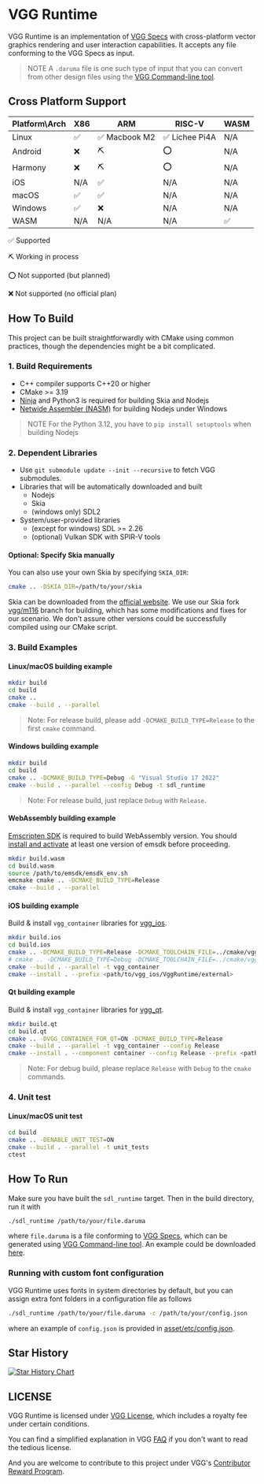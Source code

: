 # VGG Runtime

VGG Runtime is an implementation of [VGG Specs](https://docs.verygoodgraphics.com/specs/overview) with cross-platform vector graphics rendering and user interaction capabilities. It accepts any file conforming to the VGG Specs as input.

>  NOTE A `.daruma` file is one such type of input that you can convert from other design files using the [VGG Command-line tool](https://github.com/verygoodgraphics/vgg_cli).

## Cross Platform Support

| Platform\\Arch | X86  | ARM          | RISC-V        | WASM |
| -------------- | ---- | ------------ | ------------- | ---- |
| Linux          | ✅    | ✅ Macbook M2 | ✅ Lichee Pi4A | N/A  |
| Android        | ❌    | ⛏️            | ⭕️             | N/A  |
| Harmony        | ❌    | ⛏️            | ⭕️             | N/A  |
| iOS            | N/A  | ✅            | N/A           | N/A  |
| macOS          | ✅    | ✅            | N/A           | N/A  |
| Windows        | ✅    | ❌            | N/A           | N/A  |
| WASM           | N/A  | N/A          | N/A           | ✅    |

✅ Supported

⛏️ Working in process

⭕️ Not supported (but planned)

❌ Not supported (no official plan)

## How To Build

This project can be built straightforwardly with CMake using common practices, though the dependencies might be a bit complicated.

### 1. Build Requirements

- C++ compiler supports C++20 or higher
- CMake >= 3.19
- [Ninja](https://ninja-build.org/) and Python3 is required for building Skia and Nodejs
- [Netwide Assembler (NASM)](https://nasm.us/) for building Nodejs under Windows

> NOTE For the Python 3.12, you have to `pip install setuptools` when building Nodejs

### 2. Dependent Libraries

- Use `git submodule update --init --recursive` to fetch VGG submodules.
- Libraries that will be automatically downloaded and built
  - Nodejs
  - Skia
  - (windows only) SDL2
- System/user-provided libraries
  - (except for windows) SDL >= 2.26
  - (optional) Vulkan SDK with SPIR-V tools

#### Optional: Specify Skia manually

You can also use your own Skia by specifying `SKIA_DIR`:

```bash
cmake .. -DSKIA_DIR=/path/to/your/skia
```

Skia can be downloaded from the [official website](https://skia.org/docs/user/download/). We use our Skia fork [vgg/m116](https://github.com/verygoodgraphics/skia/tree/vgg/m116) branch for building, which has some modifications and fixes for our scenario. We don't assure other versions could be successfully compiled using our CMake script.

### 3. Build Examples

#### Linux/macOS building example

```bash
mkdir build
cd build
cmake ..
cmake --build . --parallel
```

> Note: For release build, please add `-DCMAKE_BUILD_TYPE=Release` to the first `cmake` command.

#### Windows building example

```bash
mkdir build
cd build
cmake .. -DCMAKE_BUILD_TYPE=Debug -G "Visual Studio 17 2022"
cmake --build . --parallel --config Debug -t sdl_runtime
```

> Note: For release build, just replace `Debug` with `Release`.

#### WebAssembly building example

[Emscripten SDK](https://github.com/emscripten-core/emscripten) is required to build WebAssembly version. You should [install and activate](https://emscripten.org/docs/getting_started/downloads.html#installation-instructions-using-the-emsdk-recommended) at least one version of emsdk before proceeding.

```bash
mkdir build.wasm
cd build.wasm
source /path/to/emsdk/emsdk_env.sh
emcmake cmake .. -DCMAKE_BUILD_TYPE=Release
cmake --build . --parallel
```

#### iOS building example

Build & install `vgg_container` libraries for [vgg_ios](https://github.com/verygoodgraphics/vgg_ios).

```bash
mkdir build.ios
cd build.ios
cmake .. -DCMAKE_BUILD_TYPE=Release -DCMAKE_TOOLCHAIN_FILE=../cmake/vgg.ios.toolchain.cmake -DVGG_VAR_TARGET="iOS"
# cmake .. -DCMAKE_BUILD_TYPE=Debug -DCMAKE_TOOLCHAIN_FILE=../cmake/vgg.ios.toolchain.cmake -DVGG_VAR_TARGET="iOS-simulator"
cmake --build . --parallel -t vgg_container
cmake --install . --prefix <path/to/vgg_ios/VggRuntime/external>
```

#### Qt building example

Build & install `vgg_container` libraries for [vgg_qt](https://github.com/verygoodgraphics/vgg_qt).

```bash
mkdir build.qt
cd build.qt
cmake .. -DVGG_CONTAINER_FOR_QT=ON -DCMAKE_BUILD_TYPE=Release
cmake --build . --parallel -t vgg_container --config Release
cmake --install . --component container --config Release --prefix <path/to/vgg_qt/VggContainer/external>
```

> Note: For debug build, please replace `Release` with `Debug` to the `cmake` commands.

### 4. Unit test

#### Linux/macOS unit test

```bash
cd build
cmake .. -DENABLE_UNIT_TEST=ON
cmake --build . --parallel -t unit_tests
ctest
```

## How To Run

Make sure you have built the `sdl_runtime` target. Then in the build directory, run it with

```bash
./sdl_runtime /path/to/your/file.daruma
```

where `file.daruma` is a file conforming to [VGG Specs](https://docs.verygoodgraphics.com/specs/overview), which can be generated using [VGG Command-line tool](https://github.com/verygoodgraphics/vgg_cli). An example could be downloaded [here](https://verygoodgraphics.com/vgg.daruma).

### Running with custom font configuration

VGG Runtime uses fonts in system directories by default, but you can assign extra font folders in a configuration file as follows

```bash
./sdl_runtime /path/to/your/file.daruma -c /path/to/your/config.json
```

where an example of `config.json` is provided in [asset/etc/config.json](https://github.com/verygoodgraphics/vgg_runtime/blob/main/asset/etc/config.json).

## Star History

[![Star History Chart](https://api.star-history.com/svg?repos=verygoodgraphics/vgg_runtime&type=Date)](https://star-history.com/#verygoodgraphics/vgg_runtime&Date)

## LICENSE

VGG Runtime is licensed under [VGG License](./LICENSE), which includes a royalty fee under certain conditions.

You can find a simplified explanation in VGG [FAQ](https://docs.verygoodgraphics.com/start/faq) if you don't want to read the tedious license.

And you are welcome to contribute to this project under VGG's [Contributor Reward Program](https://docs.verygoodgraphics.com/community/contributor-reward-program).

